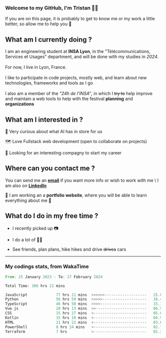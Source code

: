### Welcome to my GitHub, I'm Tristan 👨‍💻

If you are on this page, it is probably to get to know me or my work a little better, so allow me to help you 💁

## What am I currently doing ?

I am an engineering student at **INSA Lyon**, in the "Télécommunications, Services et Usages" department, and will be done with my studies in *2024*. \
\
For now, I live in Lyon, France. \
\
I like to participate in code projects, mostly web, and learn about new technologies, frameworks and tools as I go
\
\
I also am a member of the *"24h de l'INSA"*, in which I ~~try to~~  help improve and maintain a web tools to help with the festival **planning** and **organizations**

## What am I interested in ?
   
   🤖 Very curious about what AI has in store for us
   
   🗺️ Love Fullstack web development (open to collaborate on projects)

   🤔 Looking for an interesting compagny to start my career

## Where can you contact me ?

You can send me an **[email](mailto:tristan.dve@gmail.com)** if you want more info or wish to work with me \\
I am also on **[LinkedIn](https://www.linkedin.com/in/tristan-devin/)**

🚧 I am working an a **portfolio website**, where you will be able to learn everything about me 🚧

## What do I do in my free time ?

 - I recently picked up 📷
   
 - I do a lot of 🧗‍♂️
   
 - See friends, plan plans, hike hikes and drive ~~drives~~ cars

---
### My codings stats, from WakaTime

<!--START_SECTION:waka-->

```rust
From: 25 January 2023 - To: 27 February 2024

Total Time: 306 hrs 22 mins

JavaScript             77 hrs 21 mins  >>>>>>-------------------   25.00 %
Python                 56 hrs 59 mins  >>>>>--------------------   18.42 %
TypeScript             46 hrs 50 mins  >>>>---------------------   15.14 %
Vue.js                 20 hrs 13 mins  >>-----------------------   06.54 %
CSS                    15 hrs 27 mins  >------------------------   05.00 %
Kotlin                 15 hrs 10 mins  >------------------------   04.91 %
HTML                   11 hrs 22 mins  >------------------------   03.68 %
PowerShell             8 hrs 24 mins   >------------------------   02.72 %
Terraform              7 hrs           >------------------------   02.27 %
```

<!--END_SECTION:waka-->
